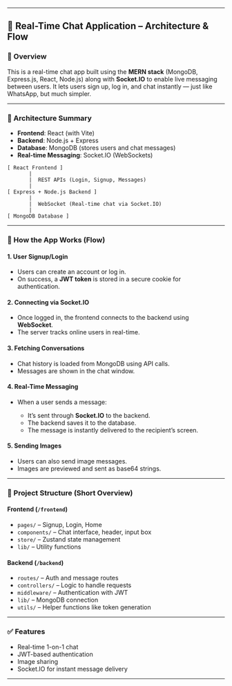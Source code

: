 
---

## 📄 Real-Time Chat Application – Architecture & Flow

### 🚀 Overview

This is a real-time chat app built using the **MERN stack** (MongoDB, Express.js, React, Node.js) along with **Socket.IO** to enable live messaging between users. It lets users sign up, log in, and chat instantly — just like WhatsApp, but much simpler.

---

### 🧱 Architecture Summary

* **Frontend**: React (with Vite)
* **Backend**: Node.js + Express
* **Database**: MongoDB (stores users and chat messages)
* **Real-time Messaging**: Socket.IO (WebSockets)

```plaintext
[ React Frontend ]
       |
       |  REST APIs (Login, Signup, Messages)
       |
[ Express + Node.js Backend ]
       |
       |  WebSocket (Real-time chat via Socket.IO)
       |
[ MongoDB Database ]
```

---

### 🔄 How the App Works (Flow)

#### 1. **User Signup/Login**

* Users can create an account or log in.
* On success, a **JWT token** is stored in a secure cookie for authentication.

#### 2. **Connecting via Socket.IO**

* Once logged in, the frontend connects to the backend using **WebSocket**.
* The server tracks online users in real-time.

#### 3. **Fetching Conversations**

* Chat history is loaded from MongoDB using API calls.
* Messages are shown in the chat window.

#### 4. **Real-Time Messaging**

* When a user sends a message:

  * It’s sent through **Socket.IO** to the backend.
  * The backend saves it to the database.
  * The message is instantly delivered to the recipient’s screen.

#### 5. **Sending Images**

* Users can also send image messages.
* Images are previewed and sent as base64 strings.

---

### 📁 Project Structure (Short Overview)

#### Frontend (`/frontend`)

* `pages/` – Signup, Login, Home
* `components/` – Chat interface, header, input box
* `store/` – Zustand state management
* `lib/` – Utility functions

#### Backend (`/backend`)

* `routes/` – Auth and message routes
* `controllers/` – Logic to handle requests
* `middleware/` – Authentication with JWT
* `lib/` – MongoDB connection
* `utils/` – Helper functions like token generation

---

### ✅ Features

* Real-time 1-on-1 chat
* JWT-based authentication
* Image sharing
* Socket.IO for instant message delivery

---


